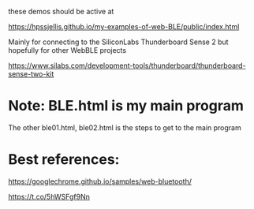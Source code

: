 these demos should be active at

https://hpssjellis.github.io/my-examples-of-web-BLE/public/index.html


Mainly for connecting to the SiliconLabs Thunderboard Sense 2 but hopefully for other WebBLE projects

https://www.silabs.com/development-tools/thunderboard/thunderboard-sense-two-kit




# Note:  BLE.html is my main program

The other ble01.html, ble02.html is the steps to get to the main program

# Best references:


https://googlechrome.github.io/samples/web-bluetooth/

https://t.co/5hWSFgf9Nn





